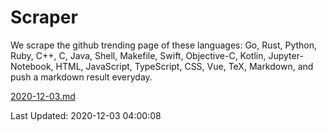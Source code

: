 # Scraper

We scrape the github trending page of these languages: Go, Rust, Python, Ruby, C++, C, Java, Shell, Makefile, Swift, Objective-C, Kotlin, Jupyter-Notebook, HTML, JavaScript, TypeScript, CSS, Vue, TeX, Markdown, and push a markdown result everyday.

[2020-12-03.md](https://github.com/yangwenmai/github-trending-backup/blob/master/2020-12-03.md)

Last Updated: 2020-12-03 04:00:08